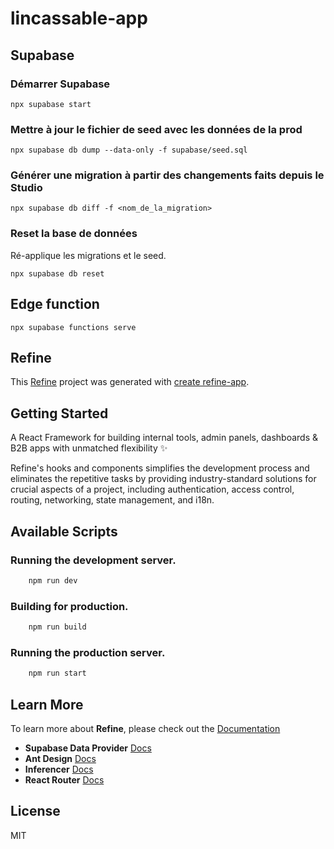# lincassable-app


## Supabase 

### Démarrer Supabase

`npx supabase start`

### Mettre à jour le fichier de seed avec les données de la prod

`npx supabase db dump --data-only -f supabase/seed.sql`

### Générer une migration à partir des changements faits depuis le Studio

`npx supabase db diff -f <nom_de_la_migration>`

### Reset la base de données  

Ré-applique les migrations et le seed.

`npx supabase db reset`

## Edge function

`npx supabase functions serve`


## Refine

This [Refine](https://github.com/refinedev/refine) project was generated with [create refine-app](https://github.com/refinedev/refine/tree/master/packages/create-refine-app).

## Getting Started

A React Framework for building internal tools, admin panels, dashboards & B2B apps with unmatched flexibility ✨

Refine's hooks and components simplifies the development process and eliminates the repetitive tasks by providing industry-standard solutions for crucial aspects of a project, including authentication, access control, routing, networking, state management, and i18n.

## Available Scripts

### Running the development server.

```bash
    npm run dev
```

### Building for production.

```bash
    npm run build
```

### Running the production server.

```bash
    npm run start
```

## Learn More

To learn more about **Refine**, please check out the [Documentation](https://refine.dev/docs)

- **Supabase Data Provider** [Docs](https://refine.dev/docs/core/providers/data-provider/#overview)
- **Ant Design** [Docs](https://refine.dev/docs/ui-frameworks/antd/tutorial/)
- **Inferencer** [Docs](https://refine.dev/docs/packages/documentation/inferencer)
- **React Router** [Docs](https://refine.dev/docs/core/providers/router-provider/)

## License

MIT
